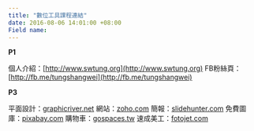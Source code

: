 ```yaml
---
title: "數位工具課程連結"
date: 2016-08-06 14:01:00 +08:00
Field name: 
---
```


**P1**

個人介紹：[http://www.swtung.org](http://www.swtung.org)
FB粉絲頁：[http://fb.me/tungshangwei](http://fb.me/tungshangwei)

**P3**

平面設計：[graphicriver.net](http://graphicriver.net)
網站：[zoho.com](https://www.zoho.com/sites/)
簡報：[slidehunter.com](http://www.slidehunter.com)
免費圖庫：[pixabay.com](http://www.pixabay.com)
購物車：[gospaces.tw](https://gospaces.tw)
速成美工：[fotojet.com](https://www.fotojet.com)


